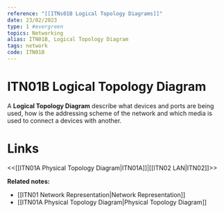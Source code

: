 ```yaml
---
reference: "[[ITNs01B Logical Topology Diagrams]]"
date: 23/02/2023
type: 1 #evergreen
topics: Networking
alias: ITN01B, Logical Topology Diagram
tags: network
code: ITN01B
---
```

# ITN01B Logical Topology Diagram

A **Logical Topology Diagram** describe what devices and ports are being used, how is the addressing scheme of the network and which media is used to connect a devices with another.

# Links
<<[[ITN01A Physical Topology Diagram|ITN01A]]|[[ITN02 LAN|ITN02]]>>

**Related notes:**
- [[ITN01 Network Representation|Network Representation]]
- [[ITN01A Physical Topology Diagram|Physical Topology Diagram]]
